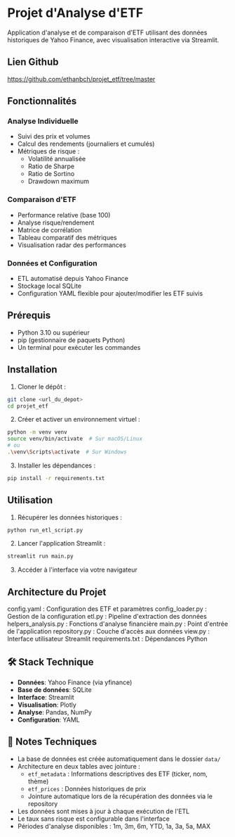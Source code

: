 # Projet d'Analyse d'ETF

Application d'analyse et de comparaison d'ETF utilisant des données historiques de Yahoo Finance, avec visualisation interactive via Streamlit.

## Lien Github

https://github.com/ethanbch/projet_etf/tree/master

## Fonctionnalités

### Analyse Individuelle

- Suivi des prix et volumes
- Calcul des rendements (journaliers et cumulés)
- Métriques de risque :
  - Volatilité annualisée
  - Ratio de Sharpe
  - Ratio de Sortino
  - Drawdown maximum

### Comparaison d'ETF

- Performance relative (base 100)
- Analyse risque/rendement
- Matrice de corrélation
- Tableau comparatif des métriques
- Visualisation radar des performances

### Données et Configuration

- ETL automatisé depuis Yahoo Finance
- Stockage local SQLite
- Configuration YAML flexible pour ajouter/modifier les ETF suivis

## Prérequis

- Python 3.10 ou supérieur
- pip (gestionnaire de paquets Python)
- Un terminal pour exécuter les commandes

## Installation

1. Cloner le dépôt :

```bash
git clone <url_du_depot>
cd projet_etf
```

2. Créer et activer un environnement virtuel :

```bash
python -m venv venv
source venv/bin/activate  # Sur macOS/Linux
# ou
.\venv\Scripts\activate  # Sur Windows
```

3. Installer les dépendances :

```bash
pip install -r requirements.txt
```

## Utilisation

1. Récupérer les données historiques :

```bash
python run_etl_script.py
```

2. Lancer l'application Streamlit :

```bash
streamlit run main.py
```

3. Accéder à l'interface via votre navigateur

## Architecture du Projet

config.yaml : Configuration des ETF et paramètres
config_loader.py : Gestion de la configuration
etl.py : Pipeline d'extraction des données
helpers_analysis.py : Fonctions d'analyse financière
main.py : Point d'entrée de l'application
repository.py : Couche d'accès aux données
view.py : Interface utilisateur Streamlit
requirements.txt : Dépendances Python

## 🛠️ Stack Technique

- **Données**: Yahoo Finance (via yfinance)
- **Base de données**: SQLite
- **Interface**: Streamlit
- **Visualisation**: Plotly
- **Analyse**: Pandas, NumPy
- **Configuration**: YAML

## 📝 Notes Techniques

- La base de données est créée automatiquement dans le dossier `data/`
- Architecture en deux tables avec jointure :
  - `etf_metadata` : Informations descriptives des ETF (ticker, nom, thème)
  - `etf_prices` : Données historiques de prix
  - Jointure automatique lors de la récupération des données via le repository
- Les données sont mises à jour à chaque exécution de l'ETL
- Le taux sans risque est configurable dans l'interface
- Périodes d'analyse disponibles : 1m, 3m, 6m, YTD, 1a, 3a, 5a, MAX
